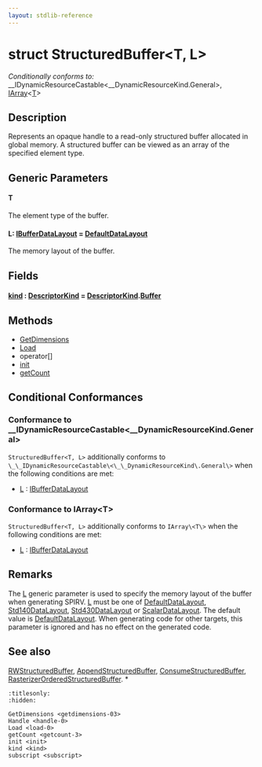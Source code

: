```yaml
---
layout: stdlib-reference
---
```


# struct StructuredBuffer\<T, L\>

*Conditionally conforms to:* \_\_IDynamicResourceCastable\<\_\_DynamicResourceKind\.General\>, [IArray](../interfaces/iarray-01/index)\<[T](../interfaces/iarray-01/index#typeparam-T)\>

## Description

Represents an opaque handle to a read-only structured buffer allocated in global memory.
A structured buffer can be viewed as an array of the specified element type.

## Generic Parameters

####  <a id="typeparam-T"></a>T
The element type of the buffer.

####  <a id="typeparam-L"></a>L: [IBufferDataLayout](../interfaces/ibufferdatalayout-017b/index) = [DefaultDataLayout](../types/defaultdatalayout-07b/index)
The memory layout of the buffer.


## Fields

####  <a id="decl-kind"></a>[kind]() : [DescriptorKind](../types/descriptorkind-0a/index) = [DescriptorKind](../types/descriptorkind-0a/index)\.[Buffer](../types/descriptorkind-0a/index#decl-Buffer)

## Methods

* [GetDimensions](../getdimensions-03)
* [Load](../load-0)
* operator\[\]
* [init](../init)
* [getCount](../getcount-3)

## Conditional Conformances

### Conformance to \_\_IDynamicResourceCastable\<\_\_DynamicResourceKind\.General\>
`StructuredBuffer<T, L>` additionally conforms to `\_\_IDynamicResourceCastable\<\_\_DynamicResourceKind\.General\>` when the following conditions are met:

  * [L](index#typeparam-L) : [IBufferDataLayout](../interfaces/ibufferdatalayout-017b/index)
### Conformance to IArray\<T\>
`StructuredBuffer<T, L>` additionally conforms to `IArray\<T\>` when the following conditions are met:

  * [L](index#typeparam-L) : [IBufferDataLayout](../interfaces/ibufferdatalayout-017b/index)
## Remarks


The <span class='code'><a href="index#typeparam-L" class="code_type">L</a></span> generic parameter is used to specify the memory layout of the buffer when
generating SPIRV.
<span class='code'><a href="index#typeparam-L" class="code_type">L</a></span> must be one of <span class='code'><a href="../types/defaultdatalayout-07b/index" class="code_type">DefaultDataLayout</a></span>, <span class='code'><a href="../types/std140datalayout-06a/index" class="code_type">Std140DataLayout</a></span>, <span class='code'><a href="../types/std430datalayout-06a/index" class="code_type">Std430DataLayout</a></span> or <span class='code'><a href="../types/scalardatalayout-06a/index" class="code_type">ScalarDataLayout</a></span>.
The default value is <span class='code'><a href="../types/defaultdatalayout-07b/index" class="code_type">DefaultDataLayout</a></span>.
When generating code for other targets, this parameter is ignored and has no effect on the generated code.

## See also

<span class='code'><a href="../types/rwstructuredbuffer-012c/index" class="code_type">RWStructuredBuffer</a></span>, <span class='code'><a href="../types/appendstructuredbuffer-06g/index" class="code_type">AppendStructuredBuffer</a></span>, <span class='code'><a href="../types/consumestructuredbuffer-07h/index" class="code_type">ConsumeStructuredBuffer</a></span>, <span class='code'><a href="../types/rasterizerorderedstructuredbuffer-0ahr/index" class="code_type">RasterizerOrderedStructuredBuffer</a></span>.
*



```{toctree}
:titlesonly:
:hidden:

GetDimensions <getdimensions-03>
Handle <handle-0>
Load <load-0>
getCount <getcount-3>
init <init>
kind <kind>
subscript <subscript>
```
